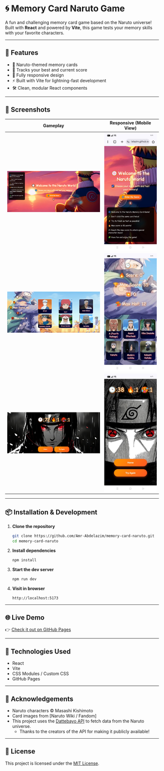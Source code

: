 # 🌀 Memory Card Naruto Game

A fun and challenging memory card game based on the Naruto universe! Built with **React** and powered by **Vite**, this game tests your memory skills with your favorite characters.

---

## 🚀 Features

- 🎴 Naruto-themed memory cards  
- 🧠 Tracks your best and current score  
- 📱 Fully responsive design  
- ⚡️ Built with Vite for lightning-fast development  
- 🛠 Clean, modular React components  

---

## 📸 Screenshots

| Gameplay                         | Responsive (Mobile View)         |
|----------------------------------|----------------------------------|
| ![Desktop](/screenshots/home-desktop.png) | ![Mobile](/screenshots/home-mobile.png) |
| ![Desktop](/screenshots/gamePlayDesktop.png) | ![Mobile](/screenshots/gamePlayMobile.png) |
| ![Desktop](/screenshots/gameoverDesktop.png) | ![Mobile](/screenshots/gameoverMobile.png) |

---

## 📦 Installation & Development

1. **Clone the repository**
   ```bash
   git clone https://github.com/Amr-Abdelazim/memory-card-naruto.git
   cd memory-card-naruto
   ```

2. **Install dependencies**
   ```bash
   npm install
   ```

3. **Start the dev server**
   ```bash
   npm run dev
   ```

4. **Visit in browser**
   ```
   http://localhost:5173
   ```

---

## 🌐 Live Demo

👉 [Check it out on GitHub Pages](https://amr-abdelazim.github.io/memory-card-naruto/)

---

## 🧪 Technologies Used

- React  
- Vite  
- CSS Modules / Custom CSS  
- GitHub Pages  

---

## 🙌 Acknowledgements

- Naruto characters © Masashi Kishimoto  
- Card images from [Naruto Wiki / Fandom]  
- This project uses the [Dattebayo API](https://api-dattebayo.vercel.app/) to fetch data from the Naruto universe.
  - Thanks to the creators of the API for making it publicly available!
    
---

## 📄 License

This project is licensed under the [MIT License](LICENSE).

